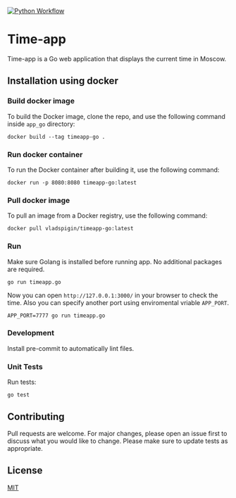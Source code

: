 [![Python Workflow](https://github.com/vladislav5ik/core-course-labs/actions/workflows/golang.yml/badge.svg)](https://github.com/vladislav5ik/core-course-labs/actions/workflows/golang.yml)
# Time-app

Time-app is a Go web application that displays the current time in Moscow.

## Installation using docker
### Build docker image
To build the Docker image, clone the repo, and use the following command inside `app_go` directory:
```
docker build --tag timeapp-go .
```
### Run docker container
To run the Docker container after building it, use the following command:
```
docker run -p 8080:8080 timeapp-go:latest
```
### Pull docker image
To pull an image from a Docker registry, use the following command:
```
docker pull vladspigin/timeapp-go:latest
```

### Run
Make sure Golang is installed before running app. No additional packages are required.
```
go run timeapp.go
```
Now you can open `http://127.0.0.1:3000/` in your browser to check the time. Also you can specify another port using enviromental vriable `APP_PORT`.
```
APP_PORT=7777 go run timeapp.go
```

### Development

Install pre-commit to automatically lint files.

### Unit Tests
Run tests:
```
go test
```

## Contributing

Pull requests are welcome. For major changes, please open an issue first to discuss what you would like to change.
Please make sure to update tests as appropriate.

## License

[MIT](https://choosealicense.com/licenses/mit/)
